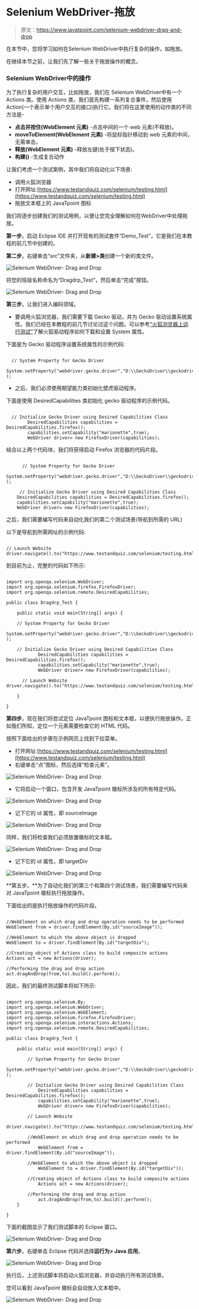 # Selenium WebDriver-拖放

> 原文：<https://www.javatpoint.com/selenium-webdriver-drag-and-drop>

在本节中，您将学习如何在Selenium WebDriver中执行复杂的操作，如拖放。

在继续本节之前，让我们先了解一些关于拖放操作的概念。

### Selenium WebDriver中的操作

为了执行复杂的用户交互，比如拖放，我们在 Selenium WebDriver中有一个 Actions 类。使用 Actions 类，我们首先构建一系列复合事件，然后使用 Action(一个表示单个用户交互的接口)执行它。我们将在这里使用的动作类的不同方法是-

*   **点击并按住(WebElement 元素)** -点击中间的一个 web 元素(不释放)。
*   **moveToElement(WebElement 元素)** -将鼠标指针移动到 web 元素的中间，无需单击。
*   **释放(WebElement 元素)** -释放左键(处于按下状态)。
*   **构建()** -生成复合动作

让我们考虑一个测试案例，其中我们将自动化以下场景:

*   调用火狐浏览器
*   打开网址:[https://www.testandquiz.com/selenium/testing.html](https://www.testandquiz.com/selenium/testing.html)
*   拖放文本框上的 JavaTpoint 图标

我们将逐步创建我们的测试用例，以便让您完全理解如何在WebDriver中处理拖放。

**第一步**。启动 Eclipse IDE 并打开现有的测试套件“Demo_Test”，它是我们在本教程的前几节中创建的。

**第二步**。右键单击“src”文件夹，从**新建>类**创建一个新的类文件。

![Selenium WebDriver- Drag and Drop](img/e73bea922e4684d2df628a822d2bfaf2.png)

将您的班级名称命名为“Dragdrp_Test”，然后单击“完成”按钮。

![Selenium WebDriver- Drag and Drop](img/3cdca7d795305e5dd1448220afddd6b4.png)

**第三步**。让我们进入编码领域。

*   要调用火狐浏览器，我们需要下载 Gecko 驱动，并为 Gecko 驱动设置系统属性。我们已经在本教程的前几节讨论过这个问题。可以参考[“火狐浏览器上运行测试”](selenium-webdriver-running-test-on-firefox-browser-gecko-driver)了解火狐驱动程序如何下载和设置 System 属性。

下面是为 Gecko 驱动程序设置系统属性的示例代码:

```

  // System Property for Gecko Driver 
	System.setProperty("webdriver.gecko.driver","D:\\GeckoDriver\\geckodriver.exe" );

```

*   之后，我们必须使用期望能力类初始化壁虎驱动程序。

下面是使用 DesiredCapabilities 类初始化 gecko 驱动程序的示例代码。

```

  // Initialize Gecko Driver using Desired Capabilities Class
		DesiredCapabilities capabilities = DesiredCapabilities.firefox();
		capabilities.setCapability("marionette",true);
		WebDriver driver= new FirefoxDriver(capabilities);

```

结合以上两个代码块，我们将获得启动 Firefox 浏览器的代码片段。

```

	  // System Property for Gecko Driver 
	System.setProperty("webdriver.gecko.driver","D:\\GeckoDriver\\geckodriver.exe" );

	 // Initialize Gecko Driver using Desired Capabilities Class
	DesiredCapabilities capabilities = DesiredCapabilities.firefox();
	capabilities.setCapability("marionette",true);
	WebDriver driver= new FirefoxDriver(capabilities);

```

之后，我们需要编写代码来自动化我们的第二个测试场景(导航到所需的 URL)

以下是导航到所需网址的示例代码:

```

// Launch Website
driver.navigate().to("https://www.testandquiz.com/selenium/testing.html");

```

到目前为止，完整的代码如下所示:

```

import org.openqa.selenium.WebDriver;
import org.openqa.selenium.firefox.FirefoxDriver;
import org.openqa.selenium.remote.DesiredCapabilities;

public class Dragdrp_Test {

	public static void main(String[] args) {

	// System Property for Gecko Driver 
		System.setProperty("webdriver.gecko.driver","D:\\GeckoDriver\\geckodriver.exe" );

	// Initialize Gecko Driver using Desired Capabilities Class
			DesiredCapabilities capabilities = DesiredCapabilities.firefox();
			capabilities.setCapability("marionette",true);
			WebDriver driver= new FirefoxDriver(capabilities);

      // Launch Website
driver.navigate().to("https://www.testandquiz.com/selenium/testing.html"); 

	}

}

```

**第四步**。现在我们将尝试定位 JavaTpoint 图标和文本框，以便执行拖放操作。正如我们所知，定位一个元素需要检查它的 HTML 代码。

按照下面给出的步骤在示例网页上找到下拉菜单。

*   打开网址:[https://www.testandquiz.com/selenium/testing.html](https://www.testandquiz.com/selenium/testing.html)
*   右键单击“点”图标，然后选择“检查元素”。

![Selenium WebDriver- Drag and Drop](img/91861a4d5c811ef149a0c0e9ab806a30.png)

*   它将启动一个窗口，包含开发 JavaTpoint 徽标所涉及的所有特定代码。

![Selenium WebDriver- Drag and Drop](img/c48b9ab8323b487c1cbe22845e59aba6.png)

*   记下它的 id 属性，即 sourceImage

![Selenium WebDriver- Drag and Drop](img/35e2604391349a4927e61005be983999.png)

同样，我们将检查我们必须放置徽标的文本框。

![Selenium WebDriver- Drag and Drop](img/7dddca9230f702a31fef05e28709ec3c.png)

*   记下它的 id 属性，即 targetDiv

![Selenium WebDriver- Drag and Drop](img/2bb2ba9b7905af37c9b24fdc6960e3ae.png)

**第五步。**为了自动化我们的第三个和第四个测试场景，我们需要编写代码来对 JavaTpoint 徽标执行拖放操作。

下面给出的是执行拖放操作的代码片段。

```

//WebElement on which drag and drop operation needs to be performed
WebElement from = driver.findElement(By.id("sourceImage"));

//WebElement to which the above object is dropped
WebElement to = driver.findElement(By.id("targetDiv");

//Creating object of Actions class to build composite actions
Actions act = new Actions(driver);

//Performing the drag and drop action
act.dragAndDrop(from,to).build().perform(); 

```

因此，我们的最终测试脚本将如下所示:

```

import org.openqa.selenium.By;
import org.openqa.selenium.WebDriver;
import org.openqa.selenium.WebElement;
import org.openqa.selenium.firefox.FirefoxDriver;
import org.openqa.selenium.interactions.Actions;
import org.openqa.selenium.remote.DesiredCapabilities;

public class Dragdrp_Test {

	public static void main(String[] args) {

		// System Property for Gecko Driver 
		System.setProperty("webdriver.gecko.driver","D:\\GeckoDriver\\geckodriver.exe" );

		// Initialize Gecko Driver using Desired Capabilities Class
			DesiredCapabilities capabilities = DesiredCapabilities.firefox();
			capabilities.setCapability("marionette",true);
			WebDriver driver= new FirefoxDriver(capabilities);

		// Launch Website
			driver.navigate().to("https://www.testandquiz.com/selenium/testing.html"); 

		//WebElement on which drag and drop operation needs to be performed
			WebElement from = driver.findElement(By.id("sourceImage"));

		//WebElement to which the above object is dropped
			WebElement to = driver.findElement(By.id("targetDiv"));

		//Creating object of Actions class to build composite actions
			Actions act = new Actions(driver);

		//Performing the drag and drop action
			act.dragAndDrop(from,to).build().perform(); 
	}

}

```

下面的截图显示了我们测试脚本的 Eclipse 窗口。

![Selenium WebDriver- Drag and Drop](img/4e24e88b629eb14e2f5c9c63f9be7fd5.png)

**第六步**。右键单击 Eclipse 代码并选择**运行为> Java 应用**。

![Selenium WebDriver- Drag and Drop](img/7dbf2f454dfe218e9621fafd2fed6b4b.png)

执行后，上述测试脚本将启动火狐浏览器，并自动执行所有测试场景。

您可以看到 JavaTpoint 徽标会自动放入文本框中。

![Selenium WebDriver- Drag and Drop](img/c843c31e26dc322e27ad012056f14d2a.png)